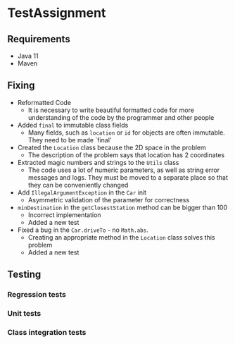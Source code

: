 # TestAssignment

## Requirements
- Java 11
- Maven

## Fixing
- Reformatted Code
  - It is necessary to write beautiful formatted code for more understanding of the code by the programmer and other people
- Added `final` to immutable class fields
  - Many fields, such as `location` or `id` for objects are often immutable. They need to be made `final'
- Created the `Location` class because the 2D space in the problem
  - The description of the problem says that location has 2 coordinates
- Extracted magic numbers and strings to the `Utils` class
  - The code uses a lot of numeric parameters, as well as string error messages and logs. They must be moved to a separate place so that they can be conveniently changed
- Add `IllegalArgumentException` in the `Car` init 
  - Asymmetric validation of the parameter for correctness
- `minDestination` in the `getClosestStation` method can be bigger than 100
  - Incorrect implementation
  - Added a new test
- Fixed a bug in the `Car.driveTo` - no `Math.abs`. 
  - Creating an appropriate method in the `Location` class solves this problem
  - Added a new test
## Testing
### Regression tests
### Unit tests
### Class integration tests
